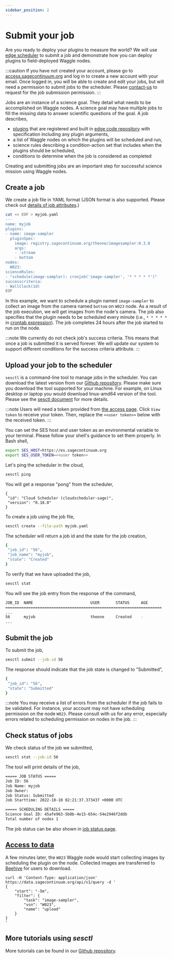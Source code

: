 ```yaml
---
sidebar_position: 2
---
```


# Submit your job

Are you ready to deploy your plugins to measure the world? We will use [edge scheduler](../about/architecture.md#edge-scheduler-es) to submit a job and demonstrate how you can deploy plugins to field-deployed Waggle nodes. 

:::caution
If you have not created your account, please go to [access.sagecontinuum.org](https://access.sagecontinuum.org) and log in to create a new account with your email. Once logged in, you will be able to create and edit your jobs, but will need a permission to submit jobs to the scheduler. Please [contact-us](../contact-us.md) to request for the job submission permission.
:::

Jobs are an instance of a science goal. They detail what needs to be accomplished on Waggle nodes. A science goal may have multiple jobs to fill the missing data to answer scientific questions of the goal. A job describes,
- [plugins](../about/architecture.md#what-is-a-plugin) that are registered and built in [edge code repository](../about/architecture.md#edge-code-repository-ecr) with specification including any plugin arguments,
- a list of Waggle nodes on which the plugins will be scheduled and run,
- science rules describing a condition-action set that includes when the plugins should be scheduled,
- conditions to determine when the job is considered as completed

Creating and submitting jobs are an important step for successful science mission using Waggle nodes.

## Create a job

We create a job file in YAML format (JSON format is also supported. Please check out [details of job attributes](https://github.com/waggle-sensor/edge-scheduler/tree/main/docs/sesctl).)

```bash
cat << EOF > myjob.yaml
---
name: myjob
plugins:
- name: image-sampler
  pluginSpec:
    image: registry.sagecontinuum.org/theone/imagesampler:0.3.0
    args:
    - -stream
    - bottom
nodes:
  W023:
scienceRules:
- "schedule(image-sampler): cronjob('image-sampler', '* * * * *')"
successcriteria:
- WallClock(1d)
EOF
```

In this example, we want to schedule a plugin named `image-sampler` to collect an image from the camera named `bottom` on `W023` node. As a result of the job execution, we will get images from the node's camera. The job also specifies that the plugin needs to be scheduled every minute (i.e., `* * * * *` in [crontab expression](https://crontab.guru/)). The job completes 24 hours after the job started to run on the node.

:::note
We currently do not check job's success criteria. This means that once a job is submitted it is served forever. We will update our system to support different conditions for the success criteria attribute.
:::

## Upload your job to the scheduler

`sesctl` is a command-line tool to manage jobs in the scheduler. You can download the latest version from our [Github repository](https://github.com/waggle-sensor/edge-scheduler/releases). Please make sure you download the tool supported for your machine. For example, on Linux desktop or laptop you would download linux-amd64 version of the tool. Please see the [sesctl document](https://github.com/waggle-sensor/edge-scheduler/tree/main/docs/sesctl#readme) for more details.

:::note
Users will need a token provided from [the access page](https://access.sagecontinuum.org). Click `View token` to receive your token. Then, replace the `<<user token>>` below with the received token.
:::

You can set the SES host and user token as an environmental variable to your terminal. Please follow your shell's guidance to set them properly. In Bash shell,
```bash
export SES_HOST=https://es.sagecontinuum.org
export SES_USER_TOKEN=<<user token>>
```

Let's ping the scheduler in the cloud,
```bash
sesctl ping
```

You will get a response "pong" from the scheduler,
```
{
 "id": "Cloud Scheduler (cloudscheduler-sage)",
 "version": "0.18.0"
}
```

To create a job using the job file,
```bash
sesctl create --file-path myjob.yaml
```

The scheduler will return a job id and the state for the job creation,
```bash
{
 "job_id": "56",
 "job_name": "myjob",
 "state": "Created"
}
```

To verify that we have uploaded the job,
```bash
sesctl stat
```

You will see the job entry from the response of the command,
```bash
JOB_ID  NAME                         USER       STATUS     AGE     
====================================================================
...
56      myjob                        theone     Created    - 
...
```

## Submit the job

To submit the job,

```bash
sesctl submit --job-id 56
```

The response should indicate that the job state is changed to "Submitted",
```bash
{
 "job_id": "56",
 "state": "Submitted"
}
```

:::note
You may receive a list of errors from the scheduler if the job fails to be validated. For instance, your account may not have scheduling permission on the node `W023`. Please consult with us for any error, especially errors related to scheduling permission on nodes in the job.
:::

## Check status of jobs
We check status of the job we submitted,
```bash
sesctl stat --job-id 56
```

The tool will print details of the job,
```bash
===== JOB STATUS =====
Job ID: 56
Job Name: myjob
Job Owner: 
Job Status: Submitted
Job Starttime: 2022-10-10 02:21:37.373437 +0000 UTC

===== SCHEDULING DETAILS =====
Science Goal ID: 45afe963-5b8b-4e15-654c-54e2946f2ddb
Total number of nodes 1
```

The job status can be also shown in [job status page](https://portal.sagecontinuum.org/job-status).

## [Access to data](./access-waggle-sensors.md)

A few minutes later, the `W023` Waggle node would start collecting images by scheduling the plugin on the node. Collected images are transferred to [Beehive](../about/architecture.md#beehive) for users to download.

```console
curl -H 'Content-Type: application/json' https://data.sagecontinuum.org/api/v1/query -d '
{
    "start": "-5m",
    "filter": {
        "task": "image-sampler",
        "vsn": "W023",
        "name": "upload"
    }
}
'
```

## More tutorials using _sesctl_

More tutorials can be found in our [Github repository](https://github.com/waggle-sensor/edge-scheduler/tree/main/docs/sesctl).